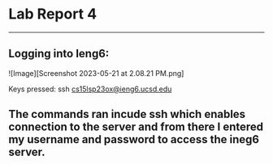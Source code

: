 # Lab Report 4
---
## Logging into Ieng6:
![Image][Screenshot 2023-05-21 at 2.08.21 PM.png]

Keys pressed: ssh cs15lsp23ox@ieng6.ucsd.edu<enter><Password><enter>

The commands ran incude ssh which enables connection to the server and from there I entered my username and password to access the ineg6 server.
---

